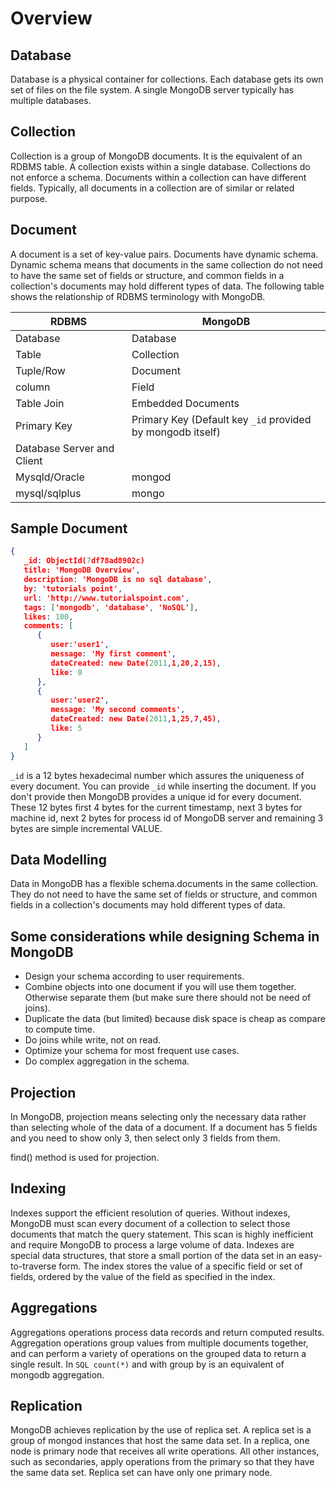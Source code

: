 # Overview

## Database

Database is a physical container for collections. Each database gets its own set of files on the file system. A single MongoDB server typically has multiple databases.

## Collection

Collection is a group of MongoDB documents. It is the equivalent of an RDBMS table. A collection exists within a single database. Collections do not enforce a schema. Documents within a collection can have different fields. Typically, all documents in a collection are of similar or related purpose.

## Document

A document is a set of key-value pairs. Documents have dynamic schema. Dynamic schema means that documents in the same collection do not need to have the same set of fields or structure, and common fields in a collection's documents may hold different types of data.
The following table shows the relationship of RDBMS terminology with MongoDB.

| RDBMS                      | MongoDB                                                   |
|-------------------------|-----------------------------------------------|
| Database                   | Database                                                  |
| Table                      | Collection                                                |
| Tuple/Row                  | Document                                                  |
| column                     | Field                                                     |
| Table Join                 | Embedded Documents                                        |
| Primary Key                | Primary Key (Default key `_id` provided by mongodb itself) |
| Database Server and Client |                                                          |
| Mysqld/Oracle              | mongod                                                    |
| mysql/sqlplus              | mongo                                                     |

## Sample Document

```json
{
   _id: ObjectId(7df78ad8902c)
   title: 'MongoDB Overview',
   description: 'MongoDB is no sql database',
   by: 'tutorials point',
   url: 'http://www.tutorialspoint.com',
   tags: ['mongodb', 'database', 'NoSQL'],
   likes: 100,
   comments: [
      {
         user:'user1',
         message: 'My first comment',
         dateCreated: new Date(2011,1,20,2,15),
         like: 0
      },
      {
         user:'user2',
         message: 'My second comments',
         dateCreated: new Date(2011,1,25,7,45),
         like: 5
      }
   ]
}
```

`_id` is a 12 bytes hexadecimal number which assures the uniqueness of every document. You can provide `_id` while inserting the document. If you don't provide then MongoDB provides a unique id for every document. These 12 bytes first 4 bytes for the current timestamp, next 3 bytes for machine id, next 2 bytes for process id of MongoDB server and remaining 3 bytes are simple incremental VALUE.

## Data Modelling

Data in MongoDB has a flexible schema.documents in the same collection. They do not need to have the same set of fields or structure, and common fields in a collection's documents may hold different types of data.

## Some considerations while designing Schema in MongoDB

- Design your schema according to user requirements.
- Combine objects into one document if you will use them together. Otherwise separate them (but make sure there should not be need of joins).
- Duplicate the data (but limited) because disk space is cheap as compare to compute time.
- Do joins while write, not on read.
- Optimize your schema for most frequent use cases.
- Do complex aggregation in the schema.

## Projection

In MongoDB, projection means selecting only the necessary data rather than selecting whole of the data of a document. If a document has 5 fields and you need to show only 3, then select only 3 fields from them.

find() method is used for projection.

## Indexing

Indexes support the efficient resolution of queries. Without indexes, MongoDB must scan every document of a collection to select those documents that match the query statement. This scan is highly inefficient and require MongoDB to process a large volume of data.
Indexes are special data structures, that store a small portion of the data set in an easy-to-traverse form. The index stores the value of a specific field or set of fields, ordered by the value of the field as specified in the index.

## Aggregations

Aggregations operations process data records and return computed results. Aggregation operations group values from multiple documents together, and can perform a variety of operations on the grouped data to return a single result. In `SQL count(*)` and with group by is an equivalent of mongodb aggregation.

## Replication

MongoDB achieves replication by the use of replica set. A replica set is a group of mongod instances that host the same data set. In a replica, one node is primary node that receives all write operations. All other instances, such as secondaries, apply operations from the primary so that they have the same data set. Replica set can have only one primary node.
